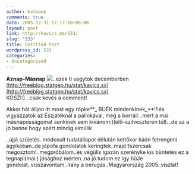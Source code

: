 ```yaml
---
author: kalmanp
comments: true
date: 2005-12-31 17:17:18+00:00
layout: post
link: http://kavics.me/533/
slug: '533'
title: Untitled Post
wordpress_id: 533
categories:
- Uncategorized
---
```


**Aznap-Másnap** ![](http://kavics.freeblog.hu/Files/stat_dec.bmp)..ezek ti vagytok decemberben [http://freeblog.statgep.hu/stat/kavics.sx](http://freeblog.statgep.hu/stat/kavics.sx)  
KÖSZI:)...csak kevés a comment!




Akkor hát álljon itt most egy röpke**_ BUÉK mindenkinek_**!!!és vigyázzatok az Észjátéknál a pálinkával, meg a borrall...mert a mai másnaposságomat senkinek sem kívánom:)(elő-szilveszteren túl)...de az a jó benne hogy azért mindig elmúlik




..újjá születés..módosult tudatállapot délután kettőkor káón fetrengeni ágyikóban..de jópofa gondolatok keringtek..majd 1szercsak megosztom!..megpróbálom..és végülis igazán szerényke kis büntetés ez a tegnapi(mai:) jósághoz mérten..na jó.tudom ez igy hüJe gondolat..visszavontam..irány a berugás..Magyarország 2005..viszlát!
